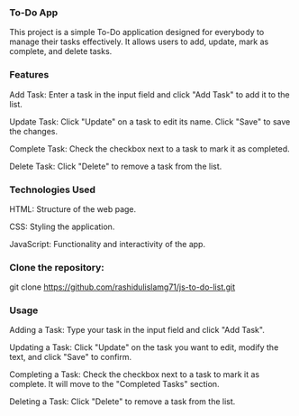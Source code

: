 ### To-Do App 
This project is a simple To-Do application designed for everybody to manage their tasks effectively. It allows users to add, update, mark as complete, and delete tasks.

### Features
Add Task: Enter a task in the input field and click "Add Task" to add it to the list.

Update Task: Click "Update" on a task to edit its name. Click "Save" to save the changes.

Complete Task: Check the checkbox next to a task to mark it as completed.

Delete Task: Click "Delete" to remove a task from the list.

### Technologies Used
HTML: Structure of the web page.

CSS: Styling the application.

JavaScript: Functionality and interactivity of the app.


### Clone the repository:
git clone https://github.com/rashidulislamg71/js-to-do-list.git


### Usage
Adding a Task: Type your task in the input field and click "Add Task".

Updating a Task: Click "Update" on the task you want to edit, modify the text, and click "Save" to confirm.

Completing a Task: Check the checkbox next to a task to mark it as complete. It will move to the "Completed Tasks" section.

Deleting a Task: Click "Delete" to remove a task from the list.
